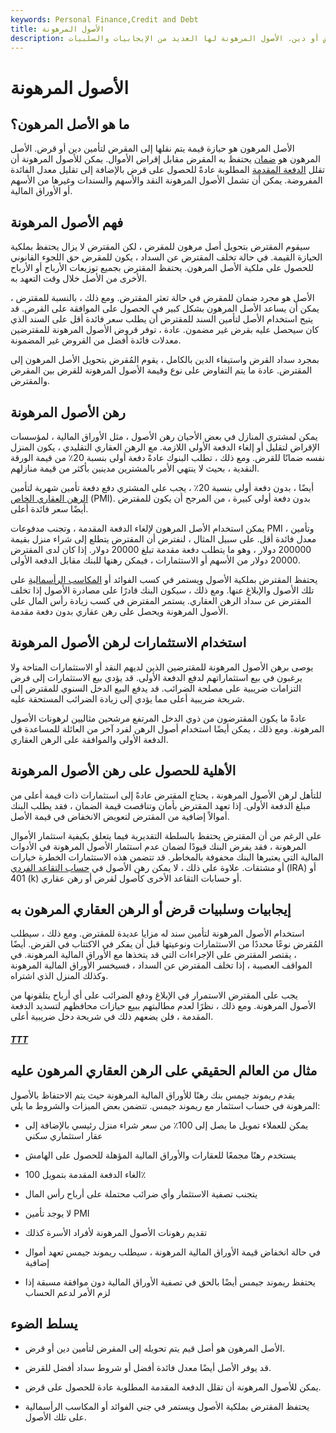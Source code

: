 ```yaml
---
keywords: Personal Finance,Credit and Debt
title: الأصول المرهونة
description: الأصل المرهون هو حيازة قيمة يتم نقلها إلى المقرض كضمان لقرض أو دين. الأصول المرهونة لها العديد من الإيجابيات والسلبيات.
---
```


# الأصول المرهونة
## ما هو الأصل المرهون؟

الأصل المرهون هو حيازة قيمة يتم نقلها إلى المقرض لتأمين دين أو قرض. الأصل المرهون هو [ضمان](/collateral) يحتفظ به المقرض مقابل إقراض الأموال. يمكن للأصول المرهونة أن تقلل [الدفعة المقدمة](/down_payment) المطلوبة عادةً للحصول على قرض بالإضافة إلى تقليل معدل الفائدة المفروضة. يمكن أن تشمل الأصول المرهونة النقد والأسهم والسندات وغيرها من الأسهم أو الأوراق المالية.

## فهم الأصول المرهونة

سيقوم المقترض بتحويل أصل مرهون للمقرض ، لكن المقترض لا يزال يحتفظ بملكية الحيازة القيمة. في حالة تخلف المقترض عن السداد ، يكون للمقرض حق اللجوء القانوني للحصول على ملكية الأصل المرهون. يحتفظ المقترض بجميع توزيعات الأرباح أو الأرباح الأخرى من الأصل خلال وقت التعهد به.

الأصل هو مجرد ضمان للمقرض في حالة تعثر المقترض. ومع ذلك ، بالنسبة للمقترض ، يمكن أن يساعد الأصل المرهون بشكل كبير في الحصول على الموافقة على القرض. قد يتيح استخدام الأصل لتأمين السند للمقترض أن يطلب سعر فائدة أقل على السند الذي كان سيحصل عليه بقرض غير مضمون. عادة ، توفر قروض الأصول المرهونة للمقترضين معدلات فائدة أفضل من القروض غير المضمونة.

بمجرد سداد القرض واستيفاء الدين بالكامل ، يقوم المُقرض بتحويل الأصل المرهون إلى المقترض. عادة ما يتم التفاوض على نوع وقيمة الأصول المرهونة للقرض بين المقرض والمقترض.

## رهن الأصول المرهونة

يمكن لمشتري المنازل في بعض الأحيان رهن الأصول ، مثل الأوراق المالية ، لمؤسسات الإقراض لتقليل أو إلغاء الدفعة الأولى اللازمة. مع الرهن العقاري التقليدي ، يكون المنزل نفسه ضمانًا للقرض. ومع ذلك ، تطلب البنوك عادةً دفعة أولى بنسبة 20٪ من قيمة الورقة النقدية ، بحيث لا ينتهي الأمر بالمشترين مدينين بأكثر من قيمة منازلهم.

أيضًا ، بدون دفعة أولى بنسبة 20٪ ، يجب على المشتري دفع دفعة تأمين شهرية لتأمين [الرهن العقاري الخاص](/insurance) (PMI). بدون دفعة أولى كبيرة ، من المرجح أن يكون للمقترض أيضًا سعر فائدة أعلى.

يمكن استخدام الأصل المرهون لإلغاء الدفعة المقدمة ، وتجنب مدفوعات PMI ، وتأمين معدل فائدة أقل. على سبيل المثال ، لنفترض أن المقترض يتطلع إلى شراء منزل بقيمة 200000 دولار ، وهو ما يتطلب دفعة مقدمة تبلغ 20000 دولار. إذا كان لدى المقترض 20000 دولار من الأسهم أو الاستثمارات ، فيمكن رهنها للبنك مقابل الدفعة الأولى.

يحتفظ المقترض بملكية الأصول ويستمر في كسب الفوائد أو [المكاسب الرأسمالية](/capitalgain) على تلك الأصول والإبلاغ عنها. ومع ذلك ، سيكون البنك قادرًا على مصادرة الأصول إذا تخلف المقترض عن سداد الرهن العقاري. يستمر المقترض في كسب زيادة رأس المال على الأصول المرهونة ويحصل على رهن عقاري بدون دفعة مقدمة.

## استخدام الاستثمارات لرهن الأصول المرهونة

يوصى برهن الأصول المرهونة للمقترضين الذين لديهم النقد أو الاستثمارات المتاحة ولا يرغبون في بيع استثماراتهم لدفع الدفعة الأولى. قد يؤدي بيع الاستثمارات إلى فرض التزامات ضريبية على مصلحة الضرائب. قد يدفع البيع الدخل السنوي للمقترض إلى شريحة ضريبية أعلى مما يؤدي إلى زيادة الضرائب المستحقة عليه.

عادةً ما يكون المقترضون من ذوي الدخل المرتفع مرشحين مثاليين لرهونات الأصول المرهونة. ومع ذلك ، يمكن أيضًا استخدام أصول الرهن لفرد آخر من العائلة للمساعدة في الدفعة الأولى والموافقة على الرهن العقاري.

## الأهلية للحصول على رهن الأصول المرهونة

للتأهل لرهن الأصول المرهونة ، يحتاج المقترض عادةً إلى استثمارات ذات قيمة أعلى من مبلغ الدفعة الأولى. إذا تعهد المقترض بأمان وتناقصت قيمة الضمان ، فقد يطلب البنك أموالاً إضافية من المقترض لتعويض الانخفاض في قيمة الأصل.

على الرغم من أن المقترض يحتفظ بالسلطة التقديرية فيما يتعلق بكيفية استثمار الأموال المرهونة ، فقد يفرض البنك قيودًا لضمان عدم استثمار الأصول المرهونة في الأدوات المالية التي يعتبرها البنك محفوفة بالمخاطر. قد تتضمن هذه الاستثمارات الخطرة خيارات أو مشتقات. علاوة على ذلك ، لا يمكن رهن الأصول في [حساب التقاعد الفردي](/ira) (IRA) أو 401 (k) أو حسابات التقاعد الأخرى كأصول لقرض أو رهن عقاري.

## إيجابيات وسلبيات قرض أو الرهن العقاري المرهون به

استخدام الأصول المرهونة لتأمين سند له مزايا عديدة للمقترض. ومع ذلك ، سيطلب المُقرض نوعًا محددًا من الاستثمارات ونوعيتها قبل أن يفكر في الاكتتاب في القرض. أيضًا ، يقتصر المقترض على الإجراءات التي قد يتخذها مع الأوراق المالية المرهونة. في المواقف العصيبة ، إذا تخلف المقترض عن السداد ، فسيخسر الأوراق المالية المرهونة وكذلك المنزل الذي اشتراه.

يجب على المقترض الاستمرار في الإبلاغ ودفع الضرائب على أي أرباح يتلقونها من الأصول المرهونة. ومع ذلك ، نظرًا لعدم مطالبتهم ببيع حيازات محافظهم لتسديد الدفعة المقدمة ، فلن يضعهم ذلك في شريحة دخل ضريبية أعلى.

<h5> <a href=""> TTT </a> </h5>

## مثال من العالم الحقيقي على الرهن العقاري المرهون عليه

يقدم ريموند جيمس بنك رهنًا للأوراق المالية المرهونة حيث يتم الاحتفاظ بالأصول المرهونة في حساب استثمار مع ريموند جيمس. تتضمن بعض الميزات والشروط ما يلي:

- يمكن للعملاء تمويل ما يصل إلى 100٪ من سعر شراء منزل رئيسي بالإضافة إلى عقار استثماري سكني

- يستخدم رهنًا مجمعًا للعقارات والأوراق المالية المؤهلة للحصول على الهامش

- الغاء الدفعة المقدمة بتمويل 100٪

- يتجنب تصفية الاستثمار وأي ضرائب محتملة على أرباح رأس المال

- لا يوجد تأمين PMI

- تقديم رهونات الأصول المرهونة لأفراد الأسرة كذلك

- في حالة انخفاض قيمة الأوراق المالية المرهونة ، سيطلب ريموند جيمس تعهد أموال إضافية

- يحتفظ ريموند جيمس أيضًا بالحق في تصفية الأوراق المالية دون موافقة مسبقة إذا لزم الأمر لدعم الحساب

## يسلط الضوء

- الأصل المرهون هو أصل قيم يتم تحويله إلى المقرض لتأمين دين أو قرض.

- قد يوفر الأصل أيضًا معدل فائدة أفضل أو شروط سداد أفضل للقرض.

- يمكن للأصول المرهونة أن تقلل الدفعة المقدمة المطلوبة عادة للحصول على قرض.

- يحتفظ المقترض بملكية الأصول ويستمر في جني الفوائد أو المكاسب الرأسمالية على تلك الأصول.

